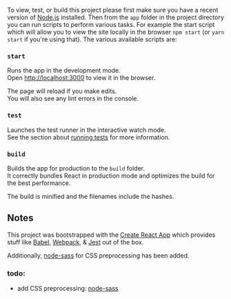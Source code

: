 



To view, test, or build this project please first make sure you have a recent version of [Node.js](https://nodejs.org/en/)
installed.
Then from the `app` folder in the project directory you can run scripts to perform various tasks. For example the start script which will allow you to view the site locally in the browser
`npm start` (or `yarn start` if you're using that).  The various available scripts are:


### `start`

Runs the app in the development mode.<br>
Open [http://localhost:3000](http://localhost:3000) to view it in the browser.

The page will reload if you make edits.<br>
You will also see any lint errors in the console.

### `test`

Launches the test runner in the interactive watch mode.<br>
See the section about [running tests](#running-tests) for more information.

### `build`

Builds the app for production to the `build` folder.<br>
It correctly bundles React in production mode and optimizes the build for the best performance.

The build is minified and the filenames include the hashes.<br>




## Notes

This project was bootstrapped with the [Create React App](https://github.com/facebookincubator/create-react-app) which provides stuff like
[Babel](https://babeljs.io), [Webpack](https://webpack.github.io), & [Jest](https://facebook.github.io/jest/) out of the box.

Additionally, [node-sass](https://github.com/sass/node-sass) for CSS preprocessing has been added.

### todo:
- add CSS preprocessing: [node-sass](https://github.com/sass/node-sass)
